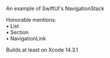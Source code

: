 An example of SwiftUI's NavigationStack

Honorable mentions:  
• List  
• Section  
• NavigationLink  

Builds at least on Xcode 14.3.1
